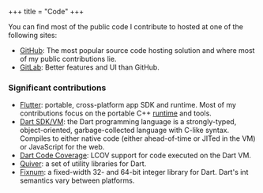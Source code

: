+++
title = "Code"
+++

You can find most of the public code I contribute to hosted at one of
the following sites:

* [GitHub](https://github.com/cbracken/): The most popular source code
  hosting solution and where most of my public contributions lie.
* [GitLab](https://gitlab.com/cbracken/): Better features and UI than
  GitHub.

### Significant contributions

* [Flutter](https://github.com/flutter/flutter/): portable,
  cross-platform app SDK and runtime. Most of my contributions focus on
  the portable C++ [runtime](http://github.com/flutter/engine/) and
  tools.
* [Dart SDK/VM](https://github.com/dart-lang/sdk/): the Dart programming
  language is a strongly-typed, object-oriented, garbage-collected
  language with C-like syntax. Compiles to either native code (either
  ahead-of-time or JITed in the VM) or JavaScript for the web.
* [Dart Code Coverage](https://github.com/dart-lang/coverage/): LCOV
  support for code executed on the Dart VM.
* [Quiver](https://github.com/google/quiver-dart/): a set of utility
  libraries for Dart.
* [Fixnum](https://github.com/dart-lang/fixnum/): a fixed-width 32- and
  64-bit integer library for Dart. Dart's int semantics vary between
  platforms.
